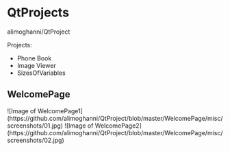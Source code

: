 # QtProjects
alimoghanni/QtProject

Projects:
- Phone Book
- Image Viewer
- SizesOfVariables

<section>
	<h1>WelcomePage</h1>
</section>
	![Image of WelcomePage1](https://github.com/alimoghanni/QtProject/blob/master/WelcomePage/misc/screenshots/01.jpg)
	![Image of WelcomePage2](https://github.com/alimoghanni/QtProject/blob/master/WelcomePage/misc/screenshots/02.jpg)
